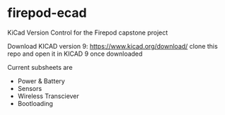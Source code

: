 # firepod-ecad
KiCad Version Control for the Firepod capstone project

Download KICAD version 9: https://www.kicad.org/download/
clone this repo and open it in KICAD 9 once downloaded

Current subsheets are
- Power & Battery
- Sensors
- Wireless Transciever
- Bootloading
